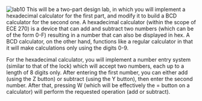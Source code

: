 ![lab10](https://user-images.githubusercontent.com/55320801/208475047-e96eefa6-5d64-49ef-ac2b-1e5ba24e0d24.gif)
This will be a two-part design lab, in which you will implement a hexadecimal calculator for the first part, and modify it to build a BCD calculator for the second one. A hexadecimal calculator (within the scope of ECE 270) is a device that can add and subtract two numbers (which can be of the form 0-F) resulting in a number that can also be displayed in hex. A BCD calculator, on the other hand, functions like a regular calculator in that it will make calculations only using the digits 0-9.

For the hexadecimal calculator, you will implement a number entry system (similar to that of the lock) which will accept two numbers, each up to a length of 8 digits only. After entering the first number, you can either add (using the Z button) or subtract (using the Y button), then enter the second number. After that, pressing W (which will be effectively the = button on a calculator) will perform the requested operation (add or subtract). 
